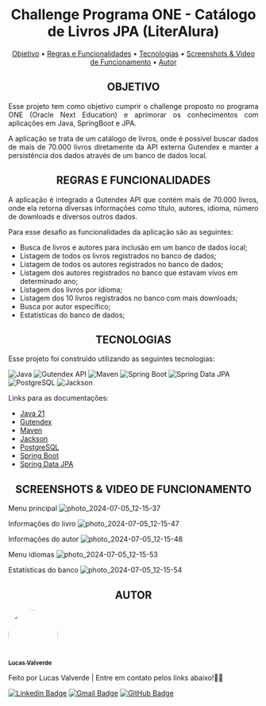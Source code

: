 <h1 align="center">Challenge Programa ONE - Catálogo de Livros JPA (LiterAlura)</h1>

<p align="center">
 <a href="#objetivo">Objetivo</a> •
 <a href="#regras">Regras e Funcionalidades</a> • 
 <a href="#tecnologias">Tecnologias</a> • 
 <a href="#screenshots">Screenshots & Video de Funcionamento</a> • 
 <a href="#autor">Autor</a>
</p>

<h2 align="center" id=objetivo> OBJETIVO </h2>
<p align="justify"> Esse projeto tem como objetivo cumprir o challenge proposto no programa ONE (Oracle Next Education) e aprimorar os conhecimentos com aplicações em Java, SpringBoot e JPA.</p>

<p align="justify">
A aplicação se trata de um catálogo de livros, onde é possível buscar dados de mais de 70.000 livros diretamente da API externa Gutendex e manter a persistência dos dados através de um banco de dados local.
</p>

<h2 align="center" id=regras> REGRAS E FUNCIONALIDADES </h2>
<p align="justify">
A aplicação é integrado a Gutendex API que contém mais de 70.000 livros, onde ela retorna diversas informações como título, autores, idioma, número de downloads e diversos outros dados.

Para esse desafio as funcionalidades da aplicação são as seguintes:
<ul>
<li>Busca de livros e autores para inclusão em um banco de dados local;</li>
<li>Listagem de todos os livros registrados no banco de dados;</li>
<li>Listagem de todos os autores registrados no banco de dados;</li>
<li>Listagem dos autores registrados no banco que estavam vivos em determinado ano;</li>
<li>Listagem dos livros por idioma;</li>
<li>Listagem dos 10 livros registrados no banco com mais downloads;</li>
<li>Busca por autor específico;</li>
<li>Estatísticas do banco de dados;</li>
</ul>

<h2 align="center" id=tecnologias> TECNOLOGIAS </h2>
<p align="justify" > 
Esse projeto foi construído utilizando as seguintes tecnologias: 

![Java](https://img.shields.io/badge/JAVA_21-8A3324?style=for-the-badge)
![Gutendex API](https://img.shields.io/badge/Gutendex_API-7C0A02?style=for-the-badge)
![Maven](https://img.shields.io/badge/Maven-ffe800?style=for-the-badge)
![Spring Boot](https://img.shields.io/badge/Spring_Boot-008000?style=for-the-badge)
![Spring Data JPA](https://img.shields.io/badge/Spring_data_JPA-008000?style=for-the-badge)
![PostgreSQL](https://img.shields.io/badge/PostgreSQL-2542be?style=for-the-badge)
![Jackson](https://img.shields.io/badge/Jackson-ea00ff?style=for-the-badge)

Links para as documentações:
- [Java 21](https://docs.oracle.com/en/java/javase/21/)
- [Gutendex](https://gutendex.com)
- [Maven](https://maven.apache.org/guides/index.html)
- [Jackson](https://www.postgresql.org/docs/)
- [PostgreSQL](https://www.postgresql.org/docs/)
- [Spring Boot](https://docs.spring.io/spring-boot/index.html)
- [Spring Data JPA](https://docs.spring.io/spring-data/jpa/reference/jpa.html)
</p>

<h2 align="center" id=screenshots> SCREENSHOTS & VIDEO DE FUNCIONAMENTO </h2>

Menu principal
![photo_2024-07-05_12-15-37](https://github.com/ValverdeLucas/Challenge-ONE-Biblioteca-Livros-JPA/assets/143420345/0ec72894-c8bb-4519-9098-ff533635abb2)

Informações do livro
![photo_2024-07-05_12-15-47](https://github.com/ValverdeLucas/Challenge-ONE-Biblioteca-Livros-JPA/assets/143420345/3a6bd56d-edae-4216-8e4d-96b2e2492109)

Informações do autor
![photo_2024-07-05_12-15-48](https://github.com/ValverdeLucas/Challenge-ONE-Biblioteca-Livros-JPA/assets/143420345/c37a6234-3b0e-4447-b85c-eb881bf33094)

Menu idiomas
![photo_2024-07-05_12-15-53](https://github.com/ValverdeLucas/Challenge-ONE-Biblioteca-Livros-JPA/assets/143420345/3b839760-8262-4988-97ed-1d85b4b04247)

Estatísticas do banco
![photo_2024-07-05_12-15-54](https://github.com/ValverdeLucas/Challenge-ONE-Biblioteca-Livros-JPA/assets/143420345/f64c03c6-d15c-47d8-be90-d417c409c0e9)

<h2 align="center" id=autor> AUTOR </h2>
<a href="https://www.linkedin.com/in/valverde-lucas/">
 <img style="border-radius: 50%;" src="https://avatars.githubusercontent.com/u/143420345?v=4" width="100px;" alt=""/>
 <br />
 <sub><b>Lucas Valverde</b></sub></a> <a href="https://www.linkedin.com/in/valverde-lucas/"></a>

Feito por Lucas Valverde |
Entre em contato pelos links abaixo!👋🏻

[![Linkedin Badge](https://img.shields.io/badge/-Lucas-blue?style=flat-square&logo=Linkedin&logoColor=white&link=https://www.linkedin.com/in/valverde-lucas/)](https://www.linkedin.com/in/valverde-lucas/)
[![Gmail Badge](https://img.shields.io/badge/-valverdelucas95@gmail.com-c14438?style=flat-square&logo=Gmail&logoColor=white&link=mailto:valverdelucas95@gmail.com)](mailto:valverdelucas95@gmail.com)
[![GitHub Badge](https://img.shields.io/badge/-Lucas-black?style=flat-square&logo=GitHub&logoColor=yellow&link=https://www.github.com/ValverdeLucas/)](https://www.github.com/ValverdeLucas/)
</p>
